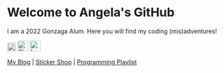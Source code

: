 # Welcome to Angela's GitHub
I am a 2022 Gonzaga Alum. Here you will find my coding (mis)adventures! 

[<img title="Instagram" alt="Instagram" src="https://angelageorge.com/wp-content/uploads/2021/05/Instagram_Glyph_Gradient_RGB.png" width="20" height="20">](https://www.instagram.com/artfully_ange/) 
[<img title="Giphy" alt="Giphy" src="https://angelageorge.com/wp-content/uploads/2021/04/Giphy-Icon-Circle-270-px.png" width="25" height="25">](https://giphy.com/artfully_ange) [<img title="Podcast" alt="headphones" src="https://img.icons8.com/plasticine/100/headphones--v2.png" width="25" height="25">](https://angelageorge.com/voz-memos)

[My Blog](https://www.angelageorge.com) | [Sticker Shop](https://www.redbubble.com/es/people/artfully-ange/shop?asc=u&ref=account-nav-dropdown) | [Programming Playlist](https://open.spotify.com/playlist/73dCmYaps3B68VvAepkxSS?si=3fc50ed48e734701)
